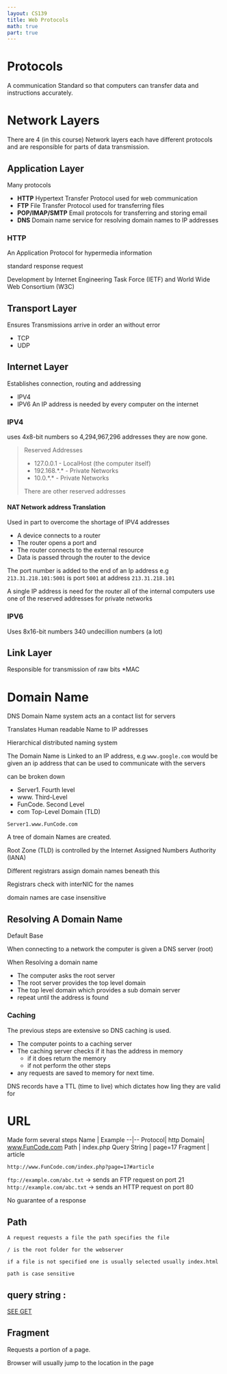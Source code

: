 ```yaml
---
layout: CS139
title: Web Protocols
math: true
part: true
---
```


# Protocols
A communication Standard so that computers can transfer data and instructions accurately.


# Network Layers
There are 4 (in this course) Network layers each have different protocols and are responsible for parts of data transmission.
## Application Layer

Many protocols
* __HTTP__ Hypertext Transfer Protocol used for web communication
* __FTP__  File Transfer Protocol used for transferring files
* __POP/IMAP/SMTP__ Email protocols for transferring and storing email
* __DNS__ Domain name service for resolving domain names to IP addresses

### HTTP
An Application Protocol for hypermedia information

standard response request

Development by Internet Engineering Task Force (IETF) and World Wide Web Consortium (W3C)

## Transport Layer
Ensures Transmissions arrive in order an without error
* TCP
* UDP


## Internet Layer
Establishes connection, routing and addressing
* IPV4
* IPV6
An IP address is needed by every computer on the internet

### IPV4

uses 4x8-bit numbers so 4,294,967,296 addresses
they are now gone.

> Reserved Addresses
> * 127.0.0.1 - LocalHost (the computer itself)
> * 192.168.\*.\* - Private Networks
> * 10.0.\*.\* - Private Networks
>
> There are other reserved addresses

#### NAT Network address Translation
Used in part to overcome the shortage of IPV4 addresses

* A device connects to a router
* The router opens a port and 
* The router connects to the external resource
* Data is passed through the router to the device

The port number is added to the end of an Ip address
e.g `213.31.218.101:5001` is port `5001` at address `213.31.218.101`

A single IP address is need for the router all of the internal computers use 
one of the reserved addresses for private networks

### IPV6

Uses 8x16-bit numbers 340 undecillion numbers (a lot)
## Link Layer
Responsible for transmission of raw bits
*MAC


# Domain Name 
DNS Domain Name system acts an a contact list for servers

Translates Human readable Name to IP addresses

Hierarchical distributed naming system

The Domain Name is Linked to an IP address, e.g `www.google.com` would be given an ip address that can be used to communicate with the servers

can be broken down 

* Server1.  Fourth level
* www.      Third-Level
* FunCode.  Second Level
* com       Top-Level Domain (TLD)

`Server1.www.FunCode.com`

A tree of domain Names are created.

Root Zone (TLD) is controlled by the Internet Assigned Numbers Authority (IANA)

Different registrars assign domain names beneath this

Registrars check with interNIC for the names

domain names are case insensitive

## Resolving A Domain Name
Default Base

When connecting to a network the computer is given a DNS server (root)

When Resolving a domain name
* The computer asks the root server
* The root server provides the top level domain
* The top level domain which provides a sub domain server
* repeat until the address is found

### Caching
The previous steps are extensive so DNS caching is used.
* The computer points to a caching server
* The caching server checks if it has the address in memory
    * if it does return the memory
    * if not perform the other steps
* any requests are saved to memory for next time.

DNS records have a TTL (time to live) which dictates how ling they are valid for

# URL

Made form several steps
Name | Example
--|--
Protocol| http
Domain| www.FunCode.com
Path | index.php
Query String | page=17
Fragment | article

`http://www.FunCode.com/index.php?page=17#article`


`ftp://example.com/abc.txt` -> sends an FTP request on port 21
`http://example.com/abc.txt` -> sends an HTTP request on port 80

No guarantee of a response 

## Path 
    A request requests a file the path specifies the file

    / is the root folder for the webserver

    if a file is not specified one is usually selected usually index.html

    path is case sensitive

## query string : 
[SEE GET](Theory3.html)

## Fragment

Requests a portion of a page.

Browser will usually jump to the location in the page


